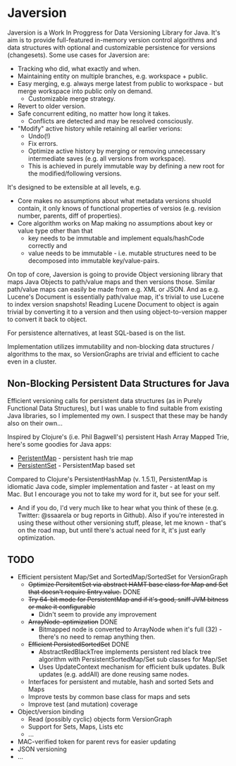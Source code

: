 Javersion
======

Javersion is a Work In Proggress for Data Versioning Library for Java. 
It's aim is to provide full-featured in-memory version control algorithms and data structures
with optional and customizable persistence for versions (changesets). 
Some use cases for Javersion are:

* Tracking who did, what exactly and when.
* Maintaining entity on multiple branches, e.g. workspace + public.
* Easy merging, e.g. always merge latest from public to workspace - but merge workspace into public only on demand.
  * Customizable merge strategy.
* Revert to older version.
* Safe concurrent editing, no matter how long it takes.
  * Conflicts are detected and may be resolved consciously.
* "Modify" active history while retaining all earlier verions:
  * Undo(!)
  * Fix errors.
  * Optimize active history by merging or removing unnecessary intermediate saves (e.g. all versions from workspace).
  * This is achieved in purely immutable way by defining a new root for the modified/following versions.

It's designed to be extensible at all levels, e.g. 

* Core makes no assumptions about what metadata versions shuold contain, it only knows of functional properties of versios 
(e.g. revision number, parents, diff of properties).
* Core algorithm works on Map making no assumptions about key or value type other than that
  * key needs to be immutable and implement equals/hashCode correctly and
  * value needs to be immutable - i.e. mutable structures need to be decomposed into immutable key/value-pairs.

On top of core, Javersion is going to provide Object versioning library that maps Java Objects to
path/value maps and then versions those. Similar path/value maps can easily be made from e.g. XML or JSON. 
And as e.g. Lucene's Document is essentially path/value map, it's trivial to use Lucene to index version snapshots!
Reading Lucene Document to object is again trivial by converting it to a version 
and then using object-to-version mapper to convert it back to object.

For persistence alternatives, at least SQL-based is on the list.

Implementation utilizes immutability and non-blocking data structures / algorithms to the max, so 
VersionGraphs are trivial and efficient to cache even in a cluster.


Non-Blocking Persistent Data Structures for Java
------

Efficient versioning calls for persistent data structures (as in Purely Functional Data Structures), 
but I was unable to find suitable from existing Java libraries, so I implemented my own. 
I suspect that these may be handy also on their own...

Inspired by Clojure's (i.e. Phil Bagwell's) persistent Hash Array Mapped Trie, here's some goodies for Java apps:

* [PeristentMap](https://github.com/ssaarela/javersion/blob/master/javersion-core/src/main/java/org/javersion/util/PersistentMap.java) - persistent hash trie map 
* [PersistentSet](https://github.com/ssaarela/javersion/blob/master/javersion-core/src/main/java/org/javersion/util/PersistentSet.java) - PersistentMap based set

Compared to Clojure's PersistentHashMap (v. 1.5.1), PersistentMap is idiomatic Java code, simpler implementation 
and faster - at least on my Mac. But I encourage you not to take my word for it, but see for your self.
- And if you do, I'd very much like to hear what you think of these (e.g. Twitter: @ssaarela or bug reports in Github).
Also if you're interested in using these without other versioning stuff, please, let me known - that's on the road map,
but until there's actual need for it, it's just early optimization.


TODO
----
* Efficient persistent Map/Set and SortedMap/SortedSet for VersionGraph 
  * ~~Optimize PersitentSet via abstract HAMT base class for Map and Set that doesn't require Entry.value.~~ DONE
  * ~~Try 64-bit mode for PersistentMap and if it's good, sniff JVM bitness or make it configurable~~
    * Didn't seem to provide any improvement
  * ~~ArrayNode-optimization~~ DONE
    * Bitmapped node is converted to ArrayNode when it's full (32) - there's no need to remap anything then.
  * ~~Efficient PersistedSortedSet~~ DONE
    * AbstractRedBlackTree implements persistent red black tree algorithm with PersistentSortedMap/Set sub classes for Map/Set
    * Uses UpdateContext mechanism for efficient bulk updates. Bulk updates (e.g. addAll) are done reusing same nodes. 
  * Interfaces for persistent and mutable, hash and sorted Sets and Maps
  * Improve tests by common base class for maps and sets
  * Improve test (and mutation) coverage
* Object/version binding 
  * Read (possibly cyclic) objects form VersionGraph
  * Support for Sets, Maps, Lists etc
  * ...
* MAC-verified token for parent revs for easier updating
* JSON versioning
* ...
